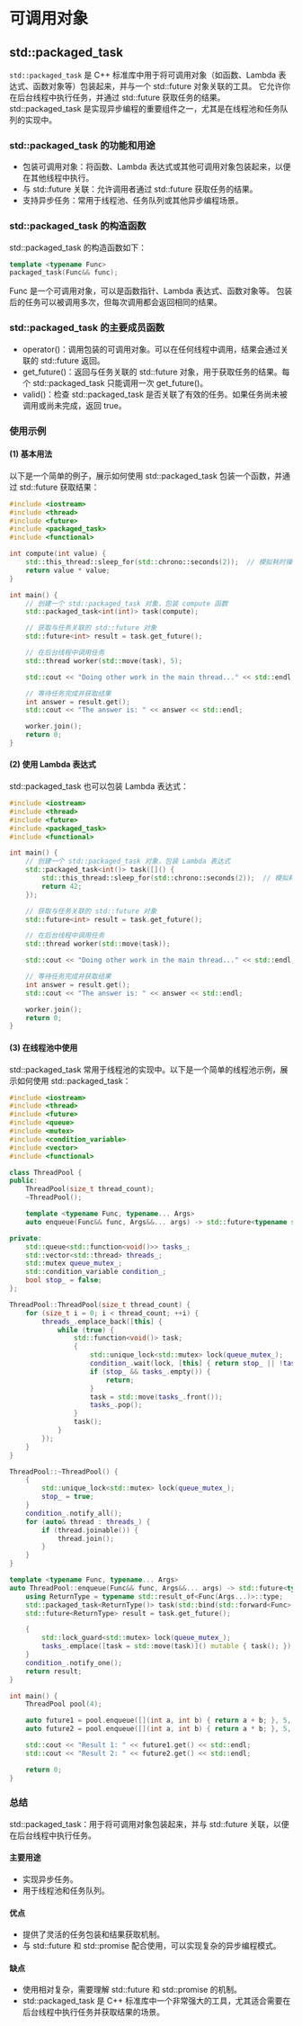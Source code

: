 # 可调用对象

## std::packaged_task

`std::packaged_task` 是 C++ 标准库中用于将可调用对象（如函数、Lambda 表达式、函数对象等）包装起来，并与一个 std::future 对象关联的工具。
它允许你在后台线程中执行任务，并通过 std::future 获取任务的结果。std::packaged_task 是实现异步编程的重要组件之一，尤其是在线程池和任务队列的实现中。

### std::packaged_task 的功能和用途

+ 包装可调用对象：将函数、Lambda 表达式或其他可调用对象包装起来，以便在其他线程中执行。
+ 与 std::future 关联：允许调用者通过 std::future 获取任务的结果。
+ 支持异步任务：常用于线程池、任务队列或其他异步编程场景。

### std::packaged_task 的构造函数

std::packaged_task 的构造函数如下：

```cpp
template <typename Func>
packaged_task(Func&& func);
```

Func 是一个可调用对象，可以是函数指针、Lambda 表达式、函数对象等。
包装后的任务可以被调用多次，但每次调用都会返回相同的结果。

### std::packaged_task 的主要成员函数

+ operator()：调用包装的可调用对象。可以在任何线程中调用，结果会通过关联的 std::future 返回。
+ get_future()：返回与任务关联的 std::future 对象，用于获取任务的结果。每个 std::packaged_task 只能调用一次 get_future()。
+ valid()：检查 std::packaged_task 是否关联了有效的任务。如果任务尚未被调用或尚未完成，返回 true。

### 使用示例

#### (1) 基本用法

以下是一个简单的例子，展示如何使用 std::packaged_task 包装一个函数，并通过 std::future 获取结果：

```cpp
#include <iostream>
#include <thread>
#include <future>
#include <packaged_task>
#include <functional>

int compute(int value) {
    std::this_thread::sleep_for(std::chrono::seconds(2));  // 模拟耗时操作
    return value * value;
}

int main() {
    // 创建一个 std::packaged_task 对象，包装 compute 函数
    std::packaged_task<int(int)> task(compute);

    // 获取与任务关联的 std::future 对象
    std::future<int> result = task.get_future();

    // 在后台线程中调用任务
    std::thread worker(std::move(task), 5);

    std::cout << "Doing other work in the main thread..." << std::endl;

    // 等待任务完成并获取结果
    int answer = result.get();
    std::cout << "The answer is: " << answer << std::endl;

    worker.join();
    return 0;
}
```

#### (2) 使用 Lambda 表达式

std::packaged_task 也可以包装 Lambda 表达式：

```cpp
#include <iostream>
#include <thread>
#include <future>
#include <packaged_task>
#include <functional>

int main() {
    // 创建一个 std::packaged_task 对象，包装 Lambda 表达式
    std::packaged_task<int()> task([]() {
        std::this_thread::sleep_for(std::chrono::seconds(2));  // 模拟耗时操作
        return 42;
    });

    // 获取与任务关联的 std::future 对象
    std::future<int> result = task.get_future();

    // 在后台线程中调用任务
    std::thread worker(std::move(task));

    std::cout << "Doing other work in the main thread..." << std::endl;

    // 等待任务完成并获取结果
    int answer = result.get();
    std::cout << "The answer is: " << answer << std::endl;

    worker.join();
    return 0;
}
```

#### (3) 在线程池中使用

std::packaged_task 常用于线程池的实现中。以下是一个简单的线程池示例，展示如何使用 std::packaged_task：

```cpp
#include <iostream>
#include <thread>
#include <future>
#include <queue>
#include <mutex>
#include <condition_variable>
#include <vector>
#include <functional>

class ThreadPool {
public:
    ThreadPool(size_t thread_count);
    ~ThreadPool();

    template <typename Func, typename... Args>
    auto enqueue(Func&& func, Args&&... args) -> std::future<typename std::result_of<Func(Args...)>::type>;

private:
    std::queue<std::function<void()>> tasks_;
    std::vector<std::thread> threads_;
    std::mutex queue_mutex_;
    std::condition_variable condition_;
    bool stop_ = false;
};

ThreadPool::ThreadPool(size_t thread_count) {
    for (size_t i = 0; i < thread_count; ++i) {
        threads_.emplace_back([this] {
            while (true) {
                std::function<void()> task;
                {
                    std::unique_lock<std::mutex> lock(queue_mutex_);
                    condition_.wait(lock, [this] { return stop_ || !tasks_.empty(); });
                    if (stop_ && tasks_.empty()) {
                        return;
                    }
                    task = std::move(tasks_.front());
                    tasks_.pop();
                }
                task();
            }
        });
    }
}

ThreadPool::~ThreadPool() {
    {
        std::unique_lock<std::mutex> lock(queue_mutex_);
        stop_ = true;
    }
    condition_.notify_all();
    for (auto& thread : threads_) {
        if (thread.joinable()) {
            thread.join();
        }
    }
}

template <typename Func, typename... Args>
auto ThreadPool::enqueue(Func&& func, Args&&... args) -> std::future<typename std::result_of<Func(Args...)>::type> {
    using ReturnType = typename std::result_of<Func(Args...)>::type;
    std::packaged_task<ReturnType()> task(std::bind(std::forward<Func>(func), std::forward<Args>(args)...));
    std::future<ReturnType> result = task.get_future();

    {
        std::lock_guard<std::mutex> lock(queue_mutex_);
        tasks_.emplace([task = std::move(task)]() mutable { task(); });
    }
    condition_.notify_one();
    return result;
}

int main() {
    ThreadPool pool(4);

    auto future1 = pool.enqueue([](int a, int b) { return a + b; }, 5, 10);
    auto future2 = pool.enqueue([](int a, int b) { return a * b; }, 5, 10);

    std::cout << "Result 1: " << future1.get() << std::endl;
    std::cout << "Result 2: " << future2.get() << std::endl;

    return 0;
}
```

### 总结

std::packaged_task：用于将可调用对象包装起来，并与 std::future 关联，以便在后台线程中执行任务。

#### 主要用途

+ 实现异步任务。
+ 用于线程池和任务队列。

#### 优点

+ 提供了灵活的任务包装和结果获取机制。
+ 与 std::future 和 std::promise 配合使用，可以实现复杂的异步编程模式。

#### 缺点

+ 使用相对复杂，需要理解 std::future 和 std::promise 的机制。
+ std::packaged_task 是 C++ 标准库中一个非常强大的工具，尤其适合需要在后台线程中执行任务并获取结果的场景。
